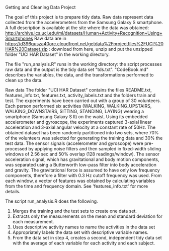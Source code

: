 Getting and Cleaning Data
Project 

The goal of this project is to prepare tidy data.
Raw data represent data collected from the accelerometers from the Samsung Galaxy S smartphone. 
A full description is available at the site where the data was obtained: 
http://archive.ics.uci.edu/ml/datasets/Human+Activity+Recognition+Using+Smartphones 
Raw data are in https://d396qusza40orc.cloudfront.net/getdata%2Fprojectfiles%2FUCI%20HAR%20Dataset.zip :
download from here, unzip and put the unzipped folder "UCI HAR Dataset" in the working directory. 


The file "run_analysis.R" runs in the working directory: the script processes raw data and the output is the tidy data set "tds.txt".
"CodeBook.md" describes the variables, the data, and the transformations performed to clean up the data.



Raw data 
The folder "UCI HAR Dataset" contains the files README.txt, features_info.txt, features.txt, activity_labels.txt and the folders train and test.
The experiments have been carried out with a group of 30 volunteers. Each person performed six activities (WALKING, WALKING_UPSTAIRS, WALKING_DOWNSTAIRS, SITTING, STANDING, LAYING) wearing a smartphone (Samsung Galaxy S II) on the waist. Using its embedded accelerometer and gyroscope, the experiments captured 3-axial linear acceleration and 3-axial angular velocity at a constant rate of 50Hz. The obtained dataset has been randomly partitioned into two sets, where 70% of the volunteers was selected for generating the training data and 30% the test data.
The sensor signals (accelerometer and gyroscope) were pre-processed by applying noise filters and then sampled in fixed-width sliding windows of 2.56 sec and 50% overlap (128 readings/window). The sensor acceleration signal, which has gravitational and body motion components, was separated using a Butterworth low-pass filter into body acceleration and gravity. The gravitational force is assumed to have only low frequency components, therefore a filter with 0.3 Hz cutoff frequency was used. From each window, a vector of features was obtained by calculating variables from the time and frequency domain. See 'features_info.txt' for more details. 


The script run_analysis.R does the following. 
1. Merges the training and the test sets to create one data set.
2. Extracts only the measurements on the mean and standard deviation for each measurement. 
3. Uses descriptive activity names to name the activities in the data set
4. Appropriately labels the data set with descriptive variable names. 
5. From the data set in step 4, creates a second, independent tidy data set with the average of each variable for each activity and each subject.


